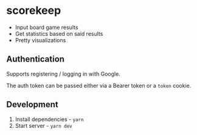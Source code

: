 # scorekeep

- Input board game results
- Get statistics based on said results
- Pretty visualizations

## Authentication

Supports registering / logging in with Google.

The auth token can be passed either via a Bearer token or a `token` cookie.

## Development

1. Install dependencies - `yarn` 
1. Start server - `yarn dev` 
